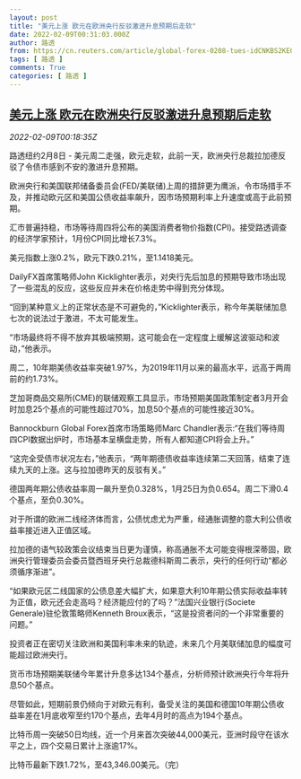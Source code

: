 ```yaml
---
layout: post
title: "美元上涨 欧元在欧洲央行反驳激进升息预期后走软"
date: 2022-02-09T00:31:03.000Z
author: 路透
from: https://cn.reuters.com/article/global-forex-0208-tues-idCNKBS2KE00P
tags: [ 路透 ]
comments: True
categories: [ 路透 ]
---
```

<!--1644366663000-->
[美元上涨 欧元在欧洲央行反驳激进升息预期后走软](https://cn.reuters.com/article/global-forex-0208-tues-idCNKBS2KE00P)
------

<div>
<div><i>2022-02-09T00:18:35Z</i></div><p>路透纽约2月8日 - 美元周二走强，欧元走软，此前一天，欧洲央行总裁拉加德反驳了令债市感到不安的激进升息预期。</p><p>欧洲央行和美国联邦储备委员会(FED/美联储)上周的措辞更为鹰派，令市场措手不及，并推动欧元区和美国公债收益率飙升，因市场预期利率上升速度或高于此前预期。</p><p>汇市普遍持稳，市场等待周四将公布的美国消费者物价指数(CPI)。接受路透调查的经济学家预计，1月份CPI同比增长7.3%。</p><p>美元指数上涨0.2%，欧元下跌0.21%，至1.1418美元。</p><p>DailyFX首席策略师John Kicklighter表示，对央行先后加息的预期导致市场出现了一些混乱的反应，这些反应并未在价格走势中得到充分体现。</p><p>“回到某种意义上的正常状态是不可避免的，”Kicklighter表示，称今年美联储加息七次的说法过于激进，不太可能发生。</p><p>“市场最终将不得不放弃其极端预期，这可能会在一定程度上缓解这波驱动和波动，”他表示。</p><p>周二，10年期美债收益率突破1.97%，为2019年11月以来的最高水平，远高于两周前的约1.73%。</p><p>芝加哥商品交易所(CME)的联储观察工具显示，市场预期美国政策制定者3月开会时加息25个基点的可能性超过70%，加息50个基点的可能性接近30%。</p><p>Bannockburn Global Forex首席市场策略师Marc Chandler表示:“在我们等待周四CPI数据出炉时，市场基本呈横盘走势，所有人都知道CPI将会上升。”</p><p>“这完全受债市状况左右，”他表示，“两年期德债收益率连续第二天回落，结束了连续九天的上涨。这与拉加德昨天的反驳有关。”</p><p>德国两年期公债收益率周一飙升至负0.328%，1月25日为负0.654。周二下滑0.4个基点，至负0.30%。</p><p>对于所谓的欧洲二线经济体而言，公债忧虑尤为严重，经通胀调整的意大利公债收益率接近进入正值区域。</p><p>拉加德的语气较政策会议结束当日更为谨慎，称高通胀不太可能变得根深蒂固，欧洲央行管理委员会委员暨西班牙央行总裁德科斯周二表示，央行的任何行动“都必须循序渐进”。</p><p>“如果欧元区二线国家的公债息差大幅扩大，如果意大利10年期公债实际收益率转为正值，欧元还会走高吗？经济能应付的了吗？”法国兴业银行(Societe Generale)驻伦敦策略师Kenneth Broux表示，“这是投资者问的一个非常重要的问题。”</p><p>投资者正在密切关注欧洲和美国利率未来的轨迹，未来几个月美联储加息的幅度可能超过欧洲央行。</p><p>货币市场预期美联储今年累计升息多达134个基点，分析师预计欧洲央行今年将升息50个基点。</p><p>尽管如此，短期前景仍倾向于对欧元有利，备受关注的美国和德国10年期公债收益率差在1月底收窄至约170个基点，去年4月时的高点为194个基点。</p><p>比特币周一突破50日均线，近一个月来首次突破44,000美元，亚洲时段守在该水平之上，四个交易日累计上涨逾17%。</p><p>比特币最新下跌1.72%，至43,346.00美元。（完）</p>
</div>
